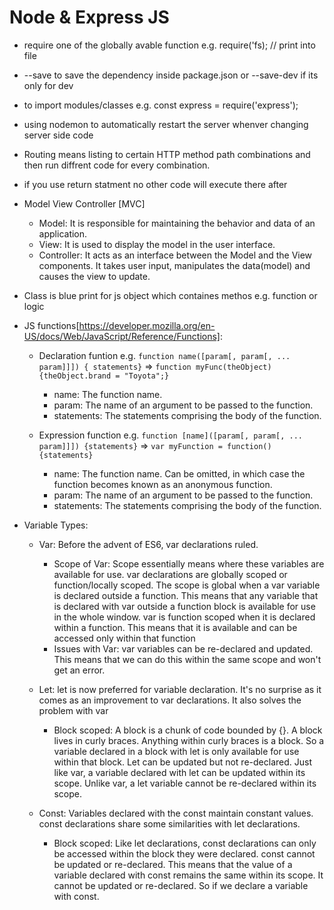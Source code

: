 # Node & Express JS

- require one of the globally avable function e.g. require('fs); // print into file

- --save to save the dependency inside package.json or --save-dev if its only for dev

- to import modules/classes e.g. const express = require('express');

- using nodemon to automatically restart the server whenver changing server side code

- Routing means listing to certain HTTP method path combinations and then run diffrent code for every combination. 

- if you use return statment no other code will execute there after

- Model View Controller [MVC]

    - Model: It is responsible for maintaining the behavior and data of an application.
    - View: It is used to display the model in the user interface.
    - Controller: It acts as an interface between the Model and the View components. It takes user input, manipulates the data(model) and causes the view to update.

- Class is blue print for js object which containes methos e.g. function or logic 

- JS functions[https://developer.mozilla.org/en-US/docs/Web/JavaScript/Reference/Functions]:

    - Declaration funtion e.g. ```function name([param[, param[, ... param]]]) { statements}``` => ```function myFunc(theObject) {theObject.brand = "Toyota";}```
        - name: The function name. 
        - param: The name of an argument to be passed to the function. 
        - statements: The statements comprising the body of the function.

    - Expression function e.g. ```function [name]([param[, param[, ... param]]]) {statements}``` => ```var myFunction = function() {statements}```
        - name: The function name. Can be omitted, in which case the function becomes known as an anonymous function. 
        - param: The name of an argument to be passed to the function.
        - statements: The statements comprising the body of the function.

- Variable Types: 
    - Var: Before the advent of ES6, var declarations ruled.
        - Scope of Var: Scope essentially means where these variables are available for use. var declarations are globally scoped or function/locally scoped. The scope is global when a var variable is declared outside a function. This means that any variable that is declared with var outside a function block is available for use in the whole window. var is function scoped when it is declared within a function. This means that it is available and can be accessed only within that function
        - Issues with Var: var variables can be re-declared and updated. This means that we can do this within the same scope and won't get an error.
    
    - Let: let is now preferred for variable declaration. It's no surprise as it comes as an improvement to var declarations. It also solves the problem with var
        - Block scoped: A block is a chunk of code bounded by {}. A block lives in curly braces. Anything within curly braces is a block. So a variable declared in a block with let  is only available for use within that block. Let can be updated but not re-declared. Just like var,  a variable declared with let can be updated within its scope. Unlike var, a let variable cannot be re-declared within its scope.

    - Const: Variables declared with the const maintain constant values. const declarations share some similarities with let declarations.
        - Block scoped: Like let declarations, const declarations can only be accessed within the block they were declared. const cannot be updated or re-declared. This means that the value of a variable declared with const remains the same within its scope. It cannot be updated or re-declared. So if we declare a variable with const.



